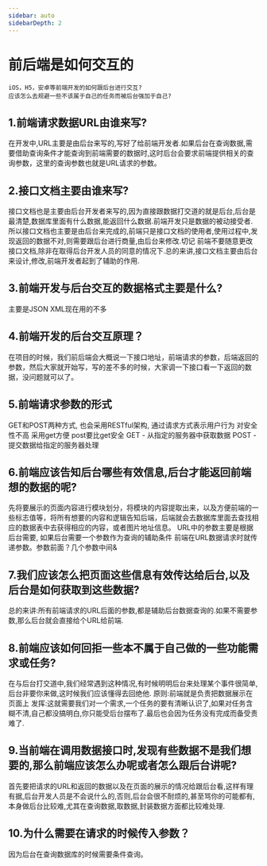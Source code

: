 ```yaml
---
sidebar: auto
sidebarDepth: 2
---
```

# 前后端是如何交互的
    iOS，H5，安卓等前端开发的如何跟后台进行交互?
    应该怎么去规避一些不该属于自己的任务而被后台强加于自己?

## 1.前端请求数据URL由谁来写?
在开发中,URL主要是由后台来写的,写好了给前端开发者.如果后台在查询数据,需要借助查询条件才能查询到前端需要的数据时,这时后台会要求前端提供相关的查询参数，这里的查询参数也就是URL请求的参数。

## 2.接口文档主要由谁来写?
接口文档也是主要由后台开发者来写的,因为直接跟数据打交道的就是后台,后台是最清楚,数据库里面有什么数据,能返回什么数据.前端开发只是数据的被动接受者.所以接口文档也主要是由后台来完成的,前端只是接口文档的使用者,使用过程中,发现返回的数据不对,则需要跟后台进行商量,由后台来修改.切记 前端不要随意更改接口文档,除非在取得后台开发人员的同意的情况下.总的来讲,接口文档主要由后台来设计,修改,前端开发者起到了辅助的作用.

## 3.前端开发与后台交互的数据格式主要是什么?
主要是JSON
XML现在用的不多

## 4.前端开发的后台交互原理？
在项目的时候，我们前后端会大概说一下接口地址，前端请求的参数，后端返回的参数，然后大家就开始写，写的差不多的时候，大家调一下接口看一下返回的数据，没问题就可以了。

## 5.前端请求参数的形式
GET和POST两种方式, 也会采用RESTful架构, 通过请求方式表示用户行为
对安全性不高 采用get方便
post要比get安全
GET - 从指定的服务器中获取数据
POST - 提交数据给指定的服务器处理

## 6.前端应该告知后台哪些有效信息,后台才能返回前端想的数据的呢?
先将要展示的页面内容进行模块划分，将模块的内容提取出来，以及方便前端的一些标志值等，将所有想要的内容和逻辑告知后端，后端就会去数据库里面去查找相应的数据表中去获得相应的内容，或者图片地址信息。
URL中的参数主要是根据后台需要,
如果后台需要一个参数作为查询的辅助条件  前端在URL数据请求时就传递参数。参数前面？几个参数中间&

## 7.我们应该怎么把页面这些信息有效传达给后台,以及后台是如何获取到这些数据?
总的来讲:所有前端请求的URL后面的参数,都是辅助后台数据查询的.如果不需要参数,那么后台就会直接给个URL给前端.

## 8.前端应该如何回拒一些本不属于自己做的一些功能需求或任务?
在与后台打交道中,我们经常遇到这种情况,有时候明明后台来处理某个事件很简单,后台非要你来做,这时候我们应该懂得去回绝他.
原则:前端就是负责把数据展示在页面上
发挥:这就需要我们对一个需求,一个任务的要有清晰认识了,如果对任务含糊不清,自己都没搞明白,你只能受后台摆布了.最后也会因为任务没有完成而备受责难了.

## 9.当前端在调用数据接口时,发现有些数据不是我们想要的,那么前端应该怎么办呢或者怎么跟后台讲呢?
首先要把请求的URL和返回的数据以及在页面的展示的情况给跟后台看,这样有理有据,后台开发人员是不会说什么的,否则,后台会很不耐烦的,甚至骂你的可能都有,本身做后台比较难,尤其在查询数据,取数据,封装数据方面都比较难处理.

## 10.为什么需要在请求的时候传入参数？
因为后台在查询数据库的时候需要条件查询。